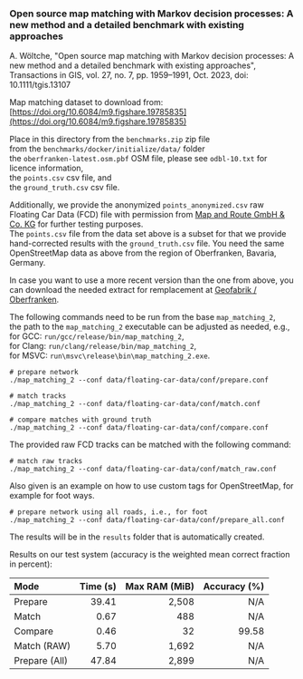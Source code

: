 ### Open source map matching with Markov decision processes: A new method and a detailed benchmark with existing approaches

A. Wöltche, "Open source map matching with Markov decision processes: A new method and a detailed benchmark with
existing approaches", Transactions in GIS, vol. 27, no. 7, pp. 1959–1991, Oct. 2023, doi: 10.1111/tgis.13107

Map matching dataset to download from: \
[https://doi.org/10.6084/m9.figshare.19785835](https://doi.org/10.6084/m9.figshare.19785835)

Place in this directory from the `benchmarks.zip` zip file \
from the `benchmarks/docker/initialize/data/` folder \
the `oberfranken-latest.osm.pbf` OSM file, please see `odbl-10.txt` for licence information, \
the `points.csv` csv file, and \
the `ground_truth.csv` csv file.

Additionally, we provide the anonymized `points_anonymized.csv` raw Floating Car Data (FCD) file with permission
from [Map and Route GmbH & Co. KG](https://www.mapandroute.de/) for further testing purposes. \
The `points.csv` file from the data set above is a subset for that we provide hand-corrected results with the
`ground_truth.csv` file.
You need the same OpenStreetMap data as above from the region of Oberfranken, Bavaria, Germany.

In case you want to use a more recent version than the one from above, you can download the needed extract for
remplacement at
[Geofabrik / Oberfranken](https://download.geofabrik.de/europe/germany/bayern/oberfranken.html).

The following commands need to be run from the base `map_matching_2`, \
the path to the `map_matching_2` executable can be adjusted as needed, e.g., \
for GCC: `run/gcc/release/bin/map_matching_2`, \
for Clang: `run/clang/release/bin/map_matching_2`, \
for MSVC: `run\msvc\release\bin\map_matching_2.exe`.

```
# prepare network
./map_matching_2 --conf data/floating-car-data/conf/prepare.conf

# match tracks
./map_matching_2 --conf data/floating-car-data/conf/match.conf

# compare matches with ground truth
./map_matching_2 --conf data/floating-car-data/conf/compare.conf
```

The provided raw FCD tracks can be matched with the following command:

```
# match raw tracks
./map_matching_2 --conf data/floating-car-data/conf/match_raw.conf
```

Also given is an example on how to use custom tags for OpenStreetMap, for example for foot ways.

```
# prepare network using all roads, i.e., for foot
./map_matching_2 --conf data/floating-car-data/conf/prepare_all.conf
```

The results will be in the `results` folder that is automatically created.

Results on our test system (accuracy is the weighted mean correct fraction in percent):

| Mode          | Time (s) | Max RAM (MiB) | Accuracy (%) |
|:--------------|---------:|--------------:|-------------:|
| Prepare       |    39.41 |         2,508 |          N/A |
| Match         |     0.67 |           488 |          N/A |
| Compare       |     0.46 |            32 |        99.58 |
| Match (RAW)   |     5.70 |         1,692 |          N/A |
| Prepare (All) |    47.84 |         2,899 |          N/A |

